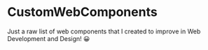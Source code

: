 # CustomWebComponents

Just a raw list of web components that I created to improve in Web Development and Design! &#128512;
